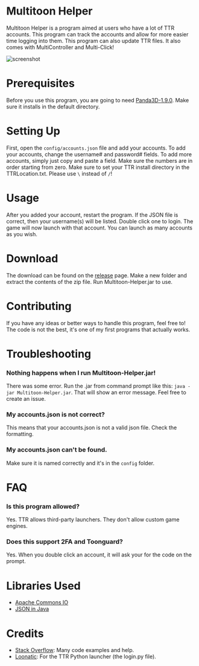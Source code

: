 # Multitoon Helper
Multitoon Helper is a program aimed at users who have a lot of TTR accounts. This program can track the accounts and allow for more easier time logging into them. This program can also update TTR files. It also comes with MultiController and Multi-Click! 

![screenshot](https://raw.githubusercontent.com/hyperdefined/images/master/github/multitoon-helper/screenshot.png)
# Prerequisites 
Before you use this program, you are going to need [Panda3D-1.9.0](https://www.panda3d.org/download.php?sdk&version=1.9.0). Make sure it installs in the default directory.
# Setting Up
First, open the `config/accounts.json` file and add your accounts. To add your accounts, change the username# and password# fields. To add more accounts, simply just copy and paste a field. Make sure the numbers are in order starting from zero.
Make sure to set your TTR install directory in the TTRLocation.txt. Please use ``\`` instead of ``/``!
# Usage
After you added your account, restart the program. If the JSON file is correct, then your username(s) will be listed. Double click one to login. The game will now launch with that account. You can launch as many accounts as you wish.
# Download
The download can be found on the [release](https://github.com/hyperdefined/multitoon-helper/releases) page. Make a new folder and extract the contents of the zip file. Run Multitoon-Helper.jar to use.
# Contributing
If you have any ideas or better ways to handle this program, feel free to! The code is not the best, it's one of my first programs that actually works.
# Troubleshooting
### Nothing happens when I run Multitoon-Helper.jar!
There was some error. Run the .jar from command prompt like this: `java -jar Multitoon-Helper.jar`. That will show an error message. Feel free to create an issue.
### My accounts.json is not correct?
This means that your accounts.json is not a valid json file. Check the formatting.
### My accounts.json can't be found.
Make sure it is named correctly and it's in the `config` folder.
# FAQ
### Is this program allowed?
Yes. TTR allows third-party launchers. They don't allow custom game engines.
### Does this support 2FA and Toonguard?
Yes. When you double click an account, it will ask your for the code on the prompt.
# Libraries Used
* [Apache Commons IO](https://commons.apache.org/proper/commons-io/)
* [JSON in Java](https://mvnrepository.com/artifact/org.json/json/20140107)
# Credits
* [Stack Overflow](https://stackoverflow.com/): Many code examples and help.
* [Loonatic](https://pastebin.com/Az7qgHKq): For the TTR Python launcher (the login.py file).
